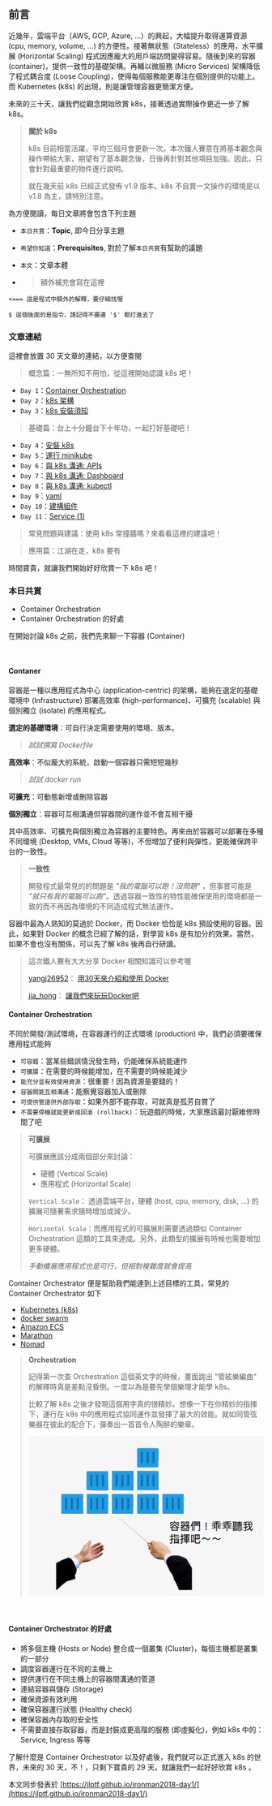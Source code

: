 ## 前言
近幾年，雲端平台（AWS, GCP, Azure, ...）的興起，大幅提升取得運算資源 (cpu, memory, volume, ...) 的方便性。接著無狀態（Stateless）的應用，水平擴展 (Horizontal Scaling) 程式因應龐大的用戶端訪問變得容易。隨後到來的容器 (container)，提供一致性的基礎架構。再輔以微服務 (Micro Services) 架構降低了程式耦合度 (Loose Coupling)，使得每個服務能更專注在個別提供的功能上。而 Kubernetes (k8s) 的出現，則是讓管理容器更簡潔方便。

未來的三十天，讓我們從觀念開始欣賞 k8s，接著透過實際操作更近一步了解 k8s。
> **關於 k8s**
> 
> k8s 目前相當活躍，平均三個月會更新一次。本次鐵人賽意在將基本觀念與操作帶給大家，期望有了基本觀念後，日後再針對其他項目加強。因此，只會針對最重要的物件進行說明。
> 
> 就在幾天前 k8s 已經正式發佈 v1.9 版本。k8s 不自賞一文操作的環境是以 v1.8 為主，請特別注意。

為方便閱讀，每日文章將會包含下列主題

* `本日共賞`：**Topic**, 即今日分享主題
* `希望你知道`：**Prerequisites**, 對於了解`本日共賞`有幫助的議題
* `本文`：文章本體

* >額外補充會寫在這裡

``` 
<=== 這是程式中額外的解釋，要仔細找喔
```

```
$ 這個後面的是指令，請記得不要連 '$' 都打進去了
```

### 文章連結
這裡會放置 30 天文章的連結，以方便查閱

> 概念篇：一無所知不用怕，從這裡開始認識 k8s 吧！

 * `Day 1`：[Container Orchestration](https://ithelp.ithome.com.tw/articles/10192193)
 * `Day 2`：[k8s 架構](https://ithelp.ithome.com.tw/articles/10192409)
 * `Day 3`：[k8s 安裝須知](https://ithelp.ithome.com.tw/articles/10192448)
 
> 基礎篇：台上十分鐘台下十年功，一起打好基礎吧！
 * `Day 4`：[安裝 k8s](https://ithelp.ithome.com.tw/articles/10192748)
 * `Day 5`：[運行 minikube](https://ithelp.ithome.com.tw/articles/10193237)
 * `Day 6`：[與 k8s 溝通: APIs](https://ithelp.ithome.com.tw/articles/10193489)
 * `Day 7`：[與 k8s 溝通: Dashboard](https://ithelp.ithome.com.tw/articles/10193497)
 * `Day 8`：[與 k8s 溝通: kubectl](https://ithelp.ithome.com.tw/articles/10193502)
 * `Day 9`：[yaml](https://ithelp.ithome.com.tw/articles/10193509)
 * `Day 10`：[建構組件](https://ithelp.ithome.com.tw/articles/10193513)
 * `Day 11`：[Service (1)](https://ithelp.ithome.com.tw/articles/10193520)


> 常見問題與建議：使用 k8s 常撞牆嗎？來看看這裡的建議吧！
 
> 應用篇：江湖在走，k8s 要有


時間寶貴，就讓我們開始好好欣賞一下 k8s 吧！


### 本日共賞
* Container Orchestration
* Container Orchestration 的好處

在開始討論 k8s 之前，我們先來聊一下容器 (Container)

<br/>

#### Contaner

容器是一種以應用程式為中心 (application-centric) 的架構，能夠在選定的基礎環境中 (Infrastructure) 部署高效率 (high-performance)、可擴充 (scalable) 與個別獨立 (isolate) 的應用程式。


**選定的基礎環境**：可自行決定需要使用的環境、版本。
>*試試撰寫 Dockerfile*

**高效率**：不似龐大的系統，啟動一個容器只需短短幾秒
>*試試 docker run*

**可擴充**：可動態新增或刪除容器

**個別獨立**：容器可互相溝通但容器間的運作並不會互相干擾

其中高效率、可擴充與個別獨立為容器的主要特色。再來由於容器可以部署在多種不同環境 (Desktop, VMs, Cloud 等等)，不但增加了便利與彈性，更能確保跨平台的一致性。

>**一致性**
>
>開發程式最常見的的問題是 *"我的電腦可以跑！沒問題"* ，但事實可能是 *"就只有我的電腦可以跑"*。透過容器一致性的特性能確保使用的環境都是一致的而不再因為環境的不同造成程式無法運作。

容器中最為人熟知的莫過於 Docker，而 Docker 恰恰是 k8s 預設使用的容器。因此，如果對 Docker 的概念已經了解的話，對學習 k8s 是有加分的效果。當然，如果不會也沒有關係，可以先了解 k8s 後再自行研讀。

> 這次鐵人賽有大大分享 Docker 相關知識可以參考喔
> 
> [yangj26952](https://ithelp.ithome.com.tw/users/20103456/profile)： [用30天來介紹和使用 Docker](https://ithelp.ithome.com.tw/users/20103456/ironman/1320)
>
> [jia_hong](https://ithelp.ithome.com.tw/users/20107537/profile)： [讓我們來玩玩Docker吧](https://ithelp.ithome.com.tw/users/20107537/ironman/1417) 

#### Container Orchestration
不同於開發/測試環境，在容器運行的正式環境 (production) 中，我們必須要確保應用程式能夠

* `可容錯`：當某些錯誤情況發生時，仍能確保系統能運作
* `可擴展`：在需要的時候能增加，在不需要的時候能減少
* `能充分並有效使用資源`：很重要！因為資源是要錢的！
* `容器間能互相溝通`：能察覺容器加入或刪除
* `可提供管道供外部存取`：如果外部不能存取，可就真是孤芳自賞了
* `不需要停機就能更新或回滾 (rollback)`：玩遊戲的時候，大家應該最討厭維修時間了吧

>**可擴展**
>
>可擴展應該分成兩個部分來討論：
> 
> * 硬體 (Vertical Scale)
> * 應用程式 (Horizontal Scale)
>
> `Vertical Scale`： 透過雲端平台，硬體 (host, cpu, memory, disk, ...) 的擴展可隨著需求隨時增加或減少。
>
> `Horizontal Scale`：而應用程式的可擴展則需要透過類似 Container Orchestration 這類的工具來達成。另外，此類型的擴展有時候也需要增加更多硬體。
>
> *手動擴展應用程式也是可行，但相對複雜度就會提高*

Container Orchestrator 便是幫助我們能達到上述目標的工具，常見的 Container Orchestrator 如下

* [Kubernetes (k8s)](https://kubernetes.io/)
* [docker swarm](https://docs.docker.com/engine/swarm/)
* [Amazon ECS](https://aws.amazon.com/tw/ecs/details/)
* [Marathon](https://mesosphere.github.io/marathon/)
* [Nomad](https://www.nomadproject.io/?_ga=2.7258870.592423037.1512982166-1879891168.1512982166)

>**Orchestration**
>
>記得第一次查 Orchestration 這個英文字的時候，畫面跳出 "管絃樂編曲" 的解釋時真是差點沒昏倒。一度以為是要先學個樂理才能學 k8s。
>
>比較了解 k8s 之後才發現這個用字真的很精妙。想像一下在你精妙的指揮下，運行在 k8s 中的應用程式協同運作並發揮了最大的效能。就如同管弦樂器在彼此的配合下，彈奏出一首首令人陶醉的樂章。
>
>![](day1_1.png)

<br/>

#### Container Orchestrator 的好處

* 將多個主機 (Hosts or Node) 整合成一個叢集 (Cluster)，每個主機都是叢集的一部分
* 調度容器運行在不同的主機上
* 提供運行在不同主機上的容器間溝通的管道
* 連結容器與儲存 (Storage)
* 確保資源有效利用
* 確保容器運行狀態 (Healthy check)
* 確保容器內存取的安全性
* 不需要直接存取容器，而是封裝成更高階的服務 (即虛擬化)，例如 k8s 中的：Service, Ingress 等等

了解什麼是 Container Orchestrator 以及好處後，我們就可以正式進入 k8s 的世界，未來的 30 天，不！，只剩下寶貴的 29 天，就讓我們一起好好欣賞 k8s 。


本文同步發表於 [https://jlptf.github.io/ironman2018-day1/](https://jlptf.github.io/ironman2018-day1/)
